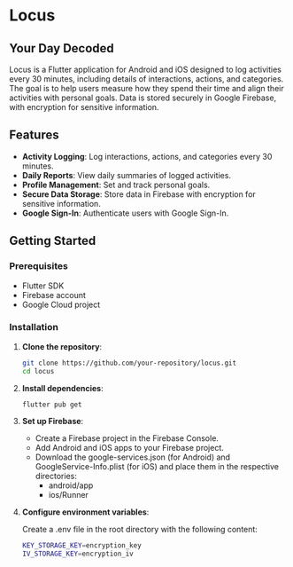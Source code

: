 # Locus

## Your Day Decoded

Locus is a Flutter application for Android and iOS designed to log activities every 30 minutes, including details of interactions, actions, and categories. The goal is to help users measure how they spend their time and align their activities with personal goals. Data is stored securely in Google Firebase, with encryption for sensitive information.

## Features

- **Activity Logging**: Log interactions, actions, and categories every 30 minutes.
- **Daily Reports**: View daily summaries of logged activities.
- **Profile Management**: Set and track personal goals.
- **Secure Data Storage**: Store data in Firebase with encryption for sensitive information.
- **Google Sign-In**: Authenticate users with Google Sign-In.

## Getting Started

### Prerequisites

- Flutter SDK
- Firebase account
- Google Cloud project

### Installation

1. **Clone the repository**:

   ```sh
   git clone https://github.com/your-repository/locus.git
   cd locus

2. **Install dependencies**:

    ```sh
    flutter pub get

3. **Set up Firebase**:

    - Create a Firebase project in the Firebase Console.
    - Add Android and iOS apps to your Firebase project.
    - Download the google-services.json (for Android) and GoogleService-Info.plist (for iOS) and place them in the respective directories:
      - android/app
      - ios/Runner

4. **Configure environment variables**:

    Create a .env file in the root directory with the following content:

    ```sh
    KEY_STORAGE_KEY=encryption_key
    IV_STORAGE_KEY=encryption_iv
